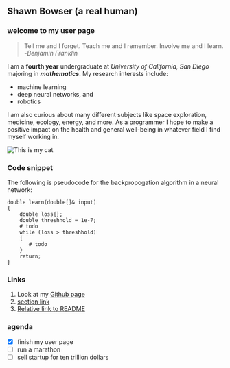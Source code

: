 ## Shawn Bowser (a real human)
### welcome to my user page

> Tell me and I forget. Teach me and I remember. Involve me and I learn. -_Benjamin Franklin_

I am a **fourth year** undergraduate at *University of California, San Diego* majoring in **_mathematics_**. My research interests include:
- machine learning
- deep neural networks, and 
- robotics

I am also curious about many different subjects like space exploration, medicine, ecology, energy, and more. As a programmer I hope to make a positive impact on the health and general well-being in whatever field I find myself working in.

![This is my cat](https://i.imgur.com/NmCXJfD.jpg)


### Code snippet
The following is pseudocode for the backpropogation algorithm in a neural network:
```
double learn(double[]& input)
{
    double loss{};
    double threshhold = 1e-7;
    # todo
    while (loss > threshhold)
    {
       # todo
    }
    return;
}
```

### Links
1. Look at my [Github page]()
2. [section link](#agenda)
3. [Relative link to README](README.md)

### agenda
- [x] finish my user page
- [ ] run a marathon
- [ ] sell startup for ten trillion dollars

